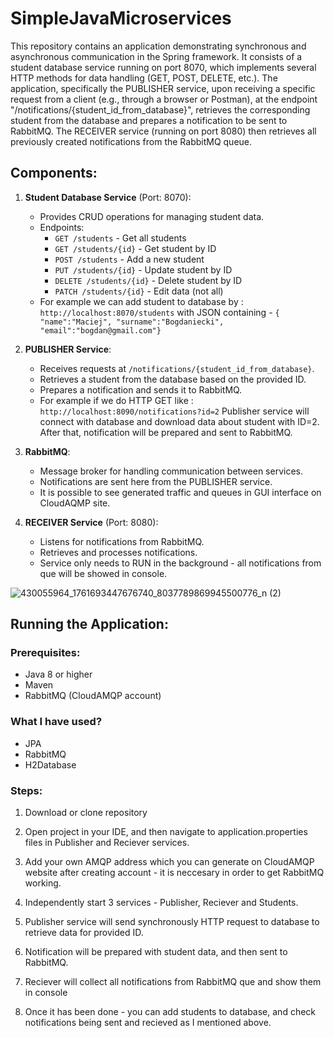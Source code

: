 # SimpleJavaMicroservices

This repository contains an application demonstrating synchronous and asynchronous communication in the Spring framework. It consists of a student database service running on port 8070, which implements several HTTP methods for data handling (GET, POST, DELETE, etc.). The application, specifically the PUBLISHER service, upon receiving a specific request from a client (e.g., through a browser or Postman), at the endpoint "/notifications/{student_id_from_database}", retrieves the corresponding student from the database and prepares a notification to be sent to RabbitMQ. The RECEIVER service (running on port 8080) then retrieves all previously created notifications from the RabbitMQ queue.

## Components:

1. **Student Database Service** (Port: 8070):
   - Provides CRUD operations for managing student data.
   - Endpoints:
     - `GET /students` - Get all students
     - `GET /students/{id}` - Get student by ID
     - `POST /students` - Add a new student
     - `PUT /students/{id}` - Update student by ID
     - `DELETE /students/{id}` - Delete student by ID
     - `PATCH /students/{id}` - Edit data (not all)
    - For example we can add student to database by :  `http://localhost:8070/students` with
      JSON containing - `{ "name":"Maciej", "surname":"Bogdaniecki", "email":"bogdan@gmail.com"}`
      

       

2. **PUBLISHER Service**:
   - Receives requests at `/notifications/{student_id_from_database}`.
   - Retrieves a student from the database based on the provided ID.
   - Prepares a notification and sends it to RabbitMQ.
   - For example if we do HTTP GET like : `http://localhost:8090/notifications?id=2` Publisher service will connect with database and download data about student with ID=2.
     After that, notification will be prepared and sent to RabbitMQ.
     

3. **RabbitMQ**:
   - Message broker for handling communication between services.
   - Notifications are sent here from the PUBLISHER service.
   - It is possible to see generated traffic and queues in GUI interface on CloudAQMP site.

4. **RECEIVER Service** (Port: 8080):
   - Listens for notifications from RabbitMQ.
   - Retrieves and processes notifications.
   - Service only needs to RUN in the background - all notifications from que will be showed in console.

![430055964_1761693447676740_8037789869945500776_n (2)](https://github.com/ursus164/SimpleJavaMicroservices/assets/101526933/723009aa-9da1-4e3a-8ad3-86ffc6c3d395)

   


## Running the Application:

### Prerequisites:
- Java 8 or higher
- Maven
- RabbitMQ (CloudAMQP account)

### What I have used?
 - JPA
 - RabbitMQ
 - H2Database

### Steps:
1. Download or clone repository

2. Open project in your IDE, and then navigate to application.properties files in Publisher and Reciever services.

3. Add your own AMQP address which you can generate on  CloudAMQP website after creating account - it is neccesary in order to get RabbitMQ working.

4. Independently start 3 services - Publisher, Reciever and Students.

5. Publisher service will send synchronously HTTP request to database to retrieve data for provided ID.

6. Notification will be prepared with student data, and then sent to RabbitMQ.

7. Reciever will collect all notifications from RabbitMQ que and show them in console

8. Once it has been done - you can add students to database, and check notifications being sent and recieved as I mentioned above.
